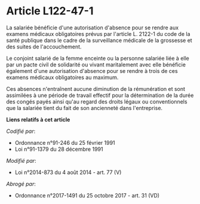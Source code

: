# Article L122-47-1

La salariée bénéficie d'une autorisation d'absence pour se rendre aux examens médicaux obligatoires prévus par l'article L.
2122-1 du code de la santé publique dans le cadre de la surveillance médicale de la grossesse et des suites de
l'accouchement.

Le conjoint salarié de la femme enceinte ou la personne salariée liée à elle par un pacte civil de solidarité ou vivant
maritalement avec elle bénéficie également d'une autorisation d'absence pour se rendre à trois de ces examens médicaux
obligatoires au maximum. 

Ces absences n'entraînent aucune diminution de la rémunération et sont assimilées à une période de travail effectif pour la
détermination de la durée des congés payés ainsi qu'au regard des droits légaux ou conventionnels que la salariée tient du
fait de son ancienneté dans l'entreprise.

**Liens relatifs à cet article**

_Codifié par_:

  - Ordonnance n°91-246 du 25 février 1991
  - Loi n°91-1379 du 28 décembre 1991

_Modifié par_:

  - Loi n°2014-873 du 4 août 2014 - art. 77 (V)

_Abrogé par_:

  - Ordonnance n°2017-1491 du 25 octobre 2017 - art. 31 (VD)
